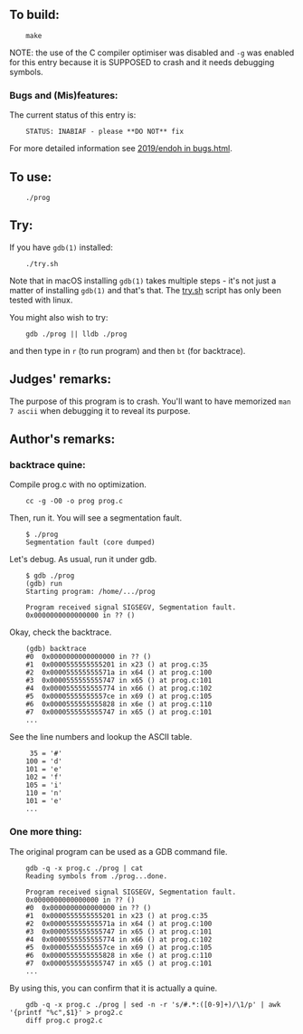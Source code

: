 ## To build:

``` <!---sh-->
    make
```

NOTE: the use of the C compiler optimiser was disabled and `-g` was enabled for
this entry because it is SUPPOSED to crash and it needs debugging symbols.


### Bugs and (Mis)features:

The current status of this entry is:

```
    STATUS: INABIAF - please **DO NOT** fix
```

For more detailed information see [2019/endoh in bugs.html](../../bugs.html#2019_endoh).


## To use:

``` <!---sh-->
    ./prog
```


## Try:

If you have `gdb(1)` installed:

``` <!---sh-->
    ./try.sh
```

Note that in macOS installing `gdb(1)` takes multiple steps - it's not just a
matter of installing `gdb(1)` and that's that. The [try.sh](%%REPO_URL%%/2019/endoh/try.sh) script has
only been tested with linux.

You might also wish to try:

``` <!---sh-->
    gdb ./prog || lldb ./prog
```

and then type in `r` (to run program) and then `bt` (for backtrace).


## Judges' remarks:

The purpose of this program is to crash. You'll want to have memorized `man 7
ascii` when debugging it to reveal its purpose.


## Author's remarks:

### backtrace quine:

Compile prog.c with no optimization.

``` <!---sh-->
    cc -g -O0 -o prog prog.c
```

Then, run it.  You will see a segmentation fault.

``` <!---sh-->
    $ ./prog
    Segmentation fault (core dumped)
```

Let's debug.  As usual, run it under gdb.

``` <!---sh-->
    $ gdb ./prog
    (gdb) run
    Starting program: /home/.../prog

    Program received signal SIGSEGV, Segmentation fault.
    0x0000000000000000 in ?? ()
```

Okay, check the backtrace.

```
    (gdb) backtrace
    #0  0x0000000000000000 in ?? ()
    #1  0x0000555555555201 in x23 () at prog.c:35
    #2  0x000055555555571a in x64 () at prog.c:100
    #3  0x0000555555555747 in x65 () at prog.c:101
    #4  0x0000555555555774 in x66 () at prog.c:102
    #5  0x00005555555557ce in x69 () at prog.c:105
    #6  0x0000555555555828 in x6e () at prog.c:110
    #7  0x0000555555555747 in x65 () at prog.c:101
	...
```

See the line numbers and lookup the ASCII table.

```
     35 = '#'
    100 = 'd'
    101 = 'e'
    102 = 'f'
    105 = 'i'
    110 = 'n'
    101 = 'e'
    ...
```

### One more thing:

The original program can be used as a GDB command file.

```
    gdb -q -x prog.c ./prog | cat
    Reading symbols from ./prog...done.

    Program received signal SIGSEGV, Segmentation fault.
    0x0000000000000000 in ?? ()
    #0  0x0000000000000000 in ?? ()
    #1  0x0000555555555201 in x23 () at prog.c:35
    #2  0x000055555555571a in x64 () at prog.c:100
    #3  0x0000555555555747 in x65 () at prog.c:101
    #4  0x0000555555555774 in x66 () at prog.c:102
    #5  0x00005555555557ce in x69 () at prog.c:105
    #6  0x0000555555555828 in x6e () at prog.c:110
    #7  0x0000555555555747 in x65 () at prog.c:101
    ...
```

By using this, you can confirm that it is actually a quine.

``` <!---sh-->
    gdb -q -x prog.c ./prog | sed -n -r 's/#.*:([0-9]+)/\1/p' | awk '{printf "%c",$1}' > prog2.c
    diff prog.c prog2.c
```

<!--

    Copyright © 1984-2024 by Landon Curt Noll. All Rights Reserved.

    You are free to share and adapt this file under the terms of this license:

        Creative Commons Attribution-ShareAlike 4.0 International (CC BY-SA 4.0)

    For more information, see:

        https://creativecommons.org/licenses/by-sa/4.0/

-->
